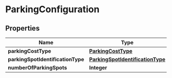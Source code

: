 # ParkingConfiguration

## Properties
Name | Type | Description | Notes
------------ | ------------- | ------------- | -------------
**parkingCostType** | [**ParkingCostType**](ParkingCostType.md) |  |  [optional]
**parkingSpotIdentificationType** | [**ParkingSpotIdentificationType**](ParkingSpotIdentificationType.md) |  |  [optional]
**numberOfParkingSpots** | **Integer** |  |  [optional]
